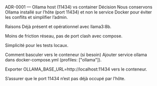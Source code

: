 
ADR-0001 — Ollama host (11434) vs container
Décision
Nous conservons Ollama installé sur l’hôte (port 11434) et non le service Docker pour éviter les conflits et simplifier l’admin.

Raisons
Déjà présent et opérationnel avec llama3:8b.

Moins de friction réseau, pas de port clash avec compose.

Simplicité pour les tests locaux.

Comment basculer vers le conteneur (si besoin)
Ajouter service ollama dans docker-compose.yml (profiles: ["ollama"]).

Exporter OLLAMA_BASE_URL=http://localhost:11434 vers le conteneur.

S’assurer que le port 11434 n’est pas déjà occupé par l’hôte.

